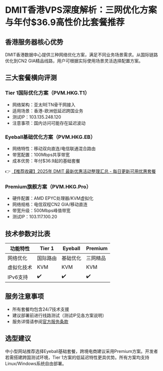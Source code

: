 # DMIT香港VPS深度解析：三网优化方案与年付$36.9高性价比套餐推荐

## 香港服务器核心优势
DMIT香港数据中心提供三种网络优化方案，满足不同业务场景需求。从国际链路优化到CN2 GIA精品线路，用户可根据实际使用场景灵活选择配置方案。

## 三大套餐横向评测
### Tier 1国际优化方案（PVM.HKG.T1）
- 网络架构：亚太RETN骨干网接入
- 适用场景：香港-欧洲低延迟跨国业务
- 测试IP：103.135.248.120
- 注意事项：国内访问可能存在延迟波动

### Eyeball基础优化方案（PVM.HKG.EB）
- 网络特性：移动双向直连/电信联通混合路由
- 带宽配置：100Mbps共享带宽
- 成本优势：年付$36.9起的基础套餐

👉 [【推荐收藏】2025年 DMIT 最新优惠活动整理汇总 - 每日更新可用优惠套餐](https://bit.ly/dmit_coupon)

### Premium旗舰方案（PVM.HKG.Pro）
- 硬件配置：AMD EPYC处理器/KVM虚拟化
- 网络规格：电信双程CN2 GIA/移动直连
- 带宽升级：500Mbps峰值带宽
- 测试IP：103.117.100.20

## 技术参数对比表
| 功能特性        | Tier 1       | Eyeball     | Premium    |
|----------------|-------------|------------|------------|
| 网络优化        | 国际路由     | 基础优化    | 三网精品    |
| 虚拟化技术      | KVM         | KVM        | KVM        |
| IPv6支持       | ✔️          | ✔️         | ✔️         |

## 服务注意事项
- 所有套餐均包含24/7技术支援
- 建议部署前进行线路测试（测试IP见各方案说明）
- 服务详情请参阅[官方服务条款](https://bit.ly/dmit_coupon)

## 选型建议
中小型网站推荐选择Eyeball基础套餐，跨境电商建议采用Premium方案。开发者若需搭建跨国测试环境，Tier 1方案的低延迟特性更具优势。所有方案均支持Linux/Windows系统自由部署。